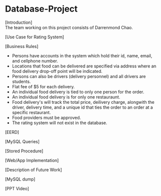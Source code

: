 # Database-Project
[Introduction]\
The team working on this project consists of Darrenmond Chao.
  
[Use Case for Rating System]

[Business Rules]
- Persons have accounts in the system which hold their id, name, email, and cellphone number.
- Locations that food can be delivered are specified via address where an food delivery drop-off point will be indicated.
- Persons can also be drivers (delivery personnel) and all drivers are students.
- Flat fee of $5 for each delivery.
- An individual food delivery is tied to only one person for the order.
- An individual food delivery is for only one restauraunt.
- Food delivery's will track the total price, deilivery charge, alongwith the driver, delivery time, and a unique id that ties the order to an order at a specific restaurant.
- Food providers must be approved.
- The rating system will not exist in the database.

[EERD]

[MySQL Queries]

[Stored Procedure]

[Web/App Implementation]

[Description of Future Work]

[MySQL dump]

[PPT Video]
